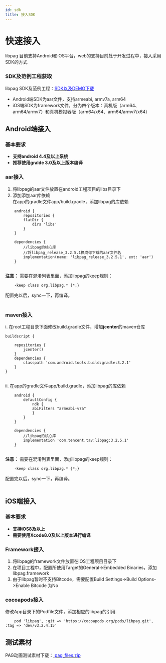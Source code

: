 ```yaml
---
id: sdk
title: 接入SDK
---
```


# 快速接入

libpag 目前支持Android和iOS平台，web的支持目前处于开发过程中，接入采用SDK的方式<br/>

### SDK及范例工程获取
libpag SDK及范例工程：[<font color=blue>SDK以及DEMO下载</font>](/docs/sdk-download.html)<br/>

 - Android端SDK为aar文件，支持armeabi, armv7a, arm64
 - iOS端SDK为framework文件，分为四个版本：真机版（arm64、arm64/armv7）和真机模拟器版（arm64/x64、arm64/armv7/x64）


## Android端接入

### 基本要求
+ **支持android 4.4及以上系统**
+ **推荐使用gralde 3.0及以上版本编译**

### aar接入
   1. 将libpag的aar文件放置在android工程项目的libs目录下
   2. 添加添加aar库依赖<br/>
   在app的gradle文件app/build.gradle，添加libpag的库依赖
   
```
	android {
	    repositories {
        flatDir {
            dirs 'libs'
        }
    }
	
	dependencies {
	    //libpag的核心库
	    //将libpag_release_3.2.5.1换成你下载的aar文件名
    	implementation(name: 'libpag_release_3.2.5.1', ext: 'aar')
	}
	
``` 

**注意：** 需要在混淆列表里面，添加libpag的keep规则：
   
```
	-keep class org.libpag.* {*;}
```
配置完以后，sync一下，再编译。<br/><br/>

### maven接入
   i. 在root工程目录下面修改build.gradle文件，增加**jcenter**的maven仓库
   
```
buildscript {

    repositories {
		jcenter()
    }
    dependencies {
        classpath 'com.android.tools.build:gradle:3.2.1'
    }
}
	
``` 

   ii. 在app的gradle文件app/build.gradle，添加libpag的库依赖
   
```
	android {
    	defaultConfig {
        	ndk {
            abiFilters "armeabi-v7a"
        	}
    	}
    }
	
	dependencies {
	    //libpag的核心库
		implementation 'com.tencent.tav:libpag:3.2.5.1'
	}
	
``` 

**注意：** 需要在混淆列表里面，添加libpag的keep规则：
   
```
	-keep class org.libpag.* {*;}
```
配置完以后，sync一下，再编译。<br/><br/>

## iOS端接入

### 基本要求<br/>

- **支持iOS8及以上** 
- **需要使用Xcode8.0及以上版本进行编译**

### Framework接入<br>
   1. 将libpag的framework文件放置在iOS工程项目目录下
   2. 在项目工程中，配置所使用Target的General->Embedded Binaries，添加libpag.framework
   3. 由于libpag暂时不支持Bitcode，需要配置Build Settings->Build Options->Enable Bitcode 为No

### cocoapods接入<br>
修改App目录下的Podfile文件，添加相应的libpag的引用.

```
	pod 'libpag', :git => 'https://cocoapods.org/pods/libpag.git', :tag => 'dev/v3.2.4.15' 
```

## 测试素材
PAG动画测试素材下载：[<font color=blue> pag_files.zip </font>](/file/pag_files.zip) 
